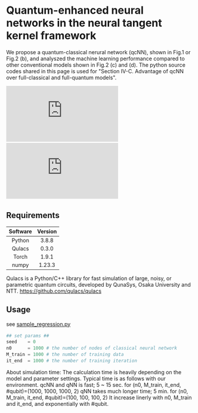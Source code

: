# Quantum-enhanced neural networks in the neural tangent kernel framework

We propose a quantum-classical nerural network (qcNN), shown in Fig.1 or Fig.2 (b), and analyszed the machine learning performance compared to other conventional models shown in Fig.2 (c) and (d).
The python source codes shared in this page is used for "Section IV-C. Advantage of qcNN over full-classical and full-quantum models".

![Fig.1](https://github.com/htzk/qentk/blob/main/Fig2.pdf)
![Fig.2](https://github.com/htzk/qentk/blob/main/Fig2.pdf)

## Requirements

|Software|Version|
|:---:|:---:|
|Python|3.8.8|
|Qulacs|0.3.0|
|Torch|1.9.1|
|numpy|1.23.3|

Qulacs is a Python/C++ library for fast simulation of large, noisy, or parametric quantum circuits, developed by QunaSys, Osaka University and NTT.
https://github.com/qulacs/qulacs

## Usage

see [sample_regression.py](https://github.com/htzk/qentk/blob/main/sample_regression.py)

```python
## set params ##
seed    = 0
n0      = 1000 # the number of nodes of classical neural network
M_train = 1000 # the number of training data
it_end  = 1000 # the number of training iteration
```

About simulation time:
The calculation time is heavily depending on the model and parameter settings.
Typical time is as follows with our environment.
  qcNN and qNN is fast; 5 ~ 15 sec. for (n0, M_train, it_end, #qubit)=(1000, 1000, 1000, 2)
  qNN takes much longer time; 5 min. for (n0, M_train, it_end, #qubit)=(100, 100, 100, 2)
It increase linerly with n0, M_train and it_end, and exponentially with #qubit.
